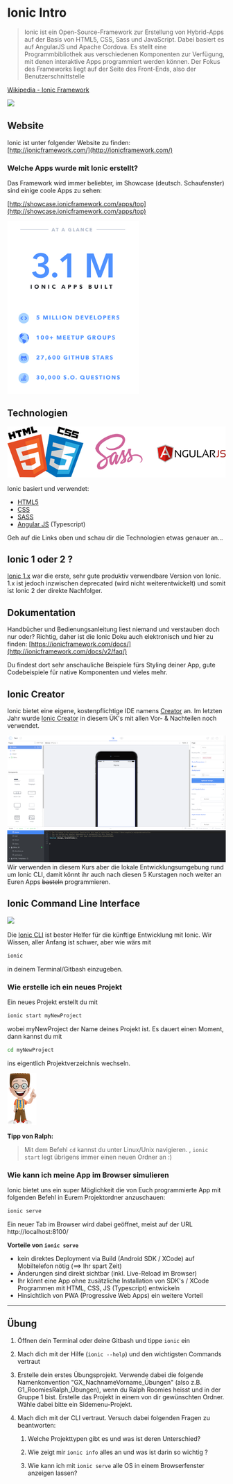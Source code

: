 # Ionic Intro

> Ionic ist ein Open-Source-Framework zur Erstellung von Hybrid-Apps auf der Basis von HTML5, CSS, Sass und JavaScript. Dabei basiert es auf AngularJS und Apache Cordova. Es stellt eine Programmbibliothek aus verschiedenen Komponenten zur Verfügung, mit denen interaktive Apps programmiert werden können. Der Fokus des Frameworks liegt auf der Seite des Front-Ends, also der Benutzerschnittstelle

[Wikipedia - Ionic Framework](https://enz.lu/7t)

![](https://camo.githubusercontent.com/37a6df450ce824e202f7e1df124bafc3a3156a1d/687474703a2f2f646e6469676974616c2e6e65742f77702d636f6e74656e742f75706c6f6164732f323031352f30332f696f6e69632d6c6f676f2d626c6f672d373637783335352e706e67)

## Website

Ionic ist unter folgender Website zu finden:  
[http://ionicframework.com/](http://ionicframework.com/)

### Welche Apps wurde mit Ionic erstellt?

Das Framework wird immer beliebter, im Showcase \(deutsch. Schaufenster\) sind einige coole Apps zu sehen:

[http://showcase.ionicframework.com/apps/top](http://showcase.ionicframework.com/apps/top)

![](/_allgemein/ionic-usage.png)

## Technologien

![](/tag1/html_css_angular.png)

Ionic basiert und verwendet:

* [HTML5](https://de.wikipedia.org/wiki/HTML5)
* [CSS](https://de.wikipedia.org/wiki/Cascading_Style_Sheets)
* [SASS](http://sass-lang.com/)
* [Angular JS](https://angularjs.org/) (Typescript)

Geh auf die Links oben und schau dir die Technologien etwas genauer an...

## Ionic 1 oder 2 ? 
[Ionic 1.x](http://ionicframework.com/docs/v1/) war die erste, sehr gute produktiv verwendbare Version von Ionic. 1.x ist jedoch inzwischen deprecated (wird nicht weiterentwickelt) und somit ist Ionic 2 der direkte Nachfolger.


## Dokumentation

Handbücher und Bedienungsanleitung liest niemand und verstauben doch nur oder? Richtig, daher ist die Ionic Doku auch elektronisch und hier zu finden:
[https://ionicframework.com/docs/](http://ionicframework.com/docs/v2/faq/)

Du findest dort sehr anschauliche Beispiele fürs Styling deiner App, gute Codebeispiele für native Komponenten und vieles mehr.

## Ionic Creator

Ionic bietet eine eigene, kostenpflichtige IDE namens [Creator](https://creator.ionic.io/app/login) an. Im letzten Jahr wurde [Ionic Creator](https://creator.ionic.io/app/login) in diesem ÜK's mit allen Vor- & Nachteilen noch verwendet. 

![](/tag1/ionic_creator.png)
Wir verwenden in diesem Kurs aber die lokale Entwicklungsumgebung rund um Ionic CLI, damit könnt ihr auch nach diesen 5 Kurstagen noch weiter an Euren Apps ~~basteln~~ programmieren. 

## Ionic Command Line Interface 

![](https://ionicframework.com/img/docs/symbols/docs-cli-symbol@2x.png)

Die [Ionic CLI](https://ionicframework.com/docs/cli/) ist bester Helfer für die künftige Entwicklung mit Ionic. Wir Wissen, aller Anfang ist schwer, aber wie wärs mit 
```bash
ionic 
```
in deinem Terminal/Gitbash einzugeben.

### Wie erstelle ich ein neues Projekt
Ein neues Projekt erstellt du mit 
```bash
ionic start myNewProject 
```
wobei myNewProject der Name deines Projekt ist. Es dauert einen Moment, dann kannst du mit
```bash
cd myNewProject
```
ins eigentlich Projektverzeichnis wechseln.

![](/_allgemein/ralph_tipp.png)

**Tipp von Ralph:**


>Mit dem Befehl ```cd``` kannst du unter Linux/Unix navigieren. , ```ionic start``` legt übrigens immer einen neuen Ordner an :) 



### Wie kann ich meine App im Browser simulieren
Ionic bietet uns ein super Möglichkeit die von Euch programmierte App mit folgenden Befehl in Eurem Projektordner anzuschauen:
```bash
ionic serve
```
Ein neuer Tab im Browser wird dabei geöffnet, meist auf der URL http://localhost:8100/

**Vorteile von ``` ionic serve ```**
* kein direktes Deployment via Build (Android SDK / XCode) auf Mobiltelefon nötig (==> Ihr spart Zeit)
* Änderungen sind direkt sichtbar (inkl. Live-Reload im Browser)
* Ihr könnt eine App ohne zusätzliche Installation von SDK's / XCode Programmen mit HTML, CSS, JS (Typescript) entwickeln
* Hinsichtlich von PWA (Progressive Web Apps) ein weitere Vorteil













---

## Übung

1. Öffnen dein Terminal oder deine Gitbash und tippe ``` ionic ``` ein

2. Mach dich mit der Hilfe (``` ionic --help ```) und den wichtigsten Commands vertraut

3. Erstelle dein erstes Übungsprojekt. Verwende dabei die folgende Namenkonvention "GX\_NachnameVorname\_Übungen" (also z.B. G1\_RoomiesRalph\_Übungen), wenn du Ralph Roomies heisst und in der Gruppe 1 bist. Erstelle das Projekt in einem von dir gewünschten Ordner.  Wähle dabei bitte ein Sidemenu-Projekt.

4. Mach dich mit der CLI vertraut. Versuch dabei folgenden Fragen zu beantworten:

   1. Welche Projekttypen gibt es und was ist deren Unterschied?

   2. Wie zeigt mir ``` ionic info ``` alles an und was ist darin so wichtig ?

   3. Wie kann ich mit ``` ionic serve ``` alle OS in einem Browserfenster anzeigen lassen?



